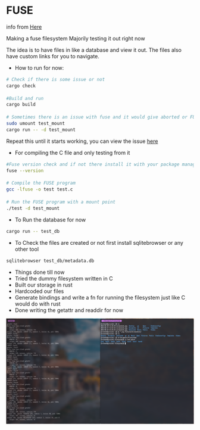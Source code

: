# FUSE

info from [Here](https://github.com/libfuse/libfuse)

Making a fuse filesystem
Majorily testing it out right now

The idea is to have files in like a database and view it out.
The files also have custom links for you to navigate.

- How to run for now:

```bash
# Check if there is some issue or not
cargo check

#Build and run
cargo build

# Sometimes there is an issue with fuse and it would give aborted or FUSE error: Transport endpoint is not connected, for this, run
sudo umount test_mount
cargo run -- -d test_mount
```

Repeat this until it starts working, you can view the issue [here](https://stackoverflow.com/questions/16002539/fuse-error-transport-endpoint-is-not-connected)

- For compiling the C file and only testing from it

```bash
#Fuse version check and if not there install it with your package manager
fuse --version

# Compile the FUSE program
gcc -lfuse -o test test.c

# Run the FUSE program with a mount point
./test -d test_mount
```

- To Run the database for now

```bash
cargo run -- test_db
```

- To Check the files are created or not first install sqlitebrowser or any other tool

```bash
sqlitebrowser test_db/metadata.db
```

- Things done till now
- Tried the dummy filesystem written in C
- Built our storage in rust
- Hardcoded our files
- Generate bindings and write a fn for running the filesystem just like C would do with rust
- Done writing the getattr and readdir for now

![Right Now](./pics/2024-06-22-23:44:33-screenshot.png)
